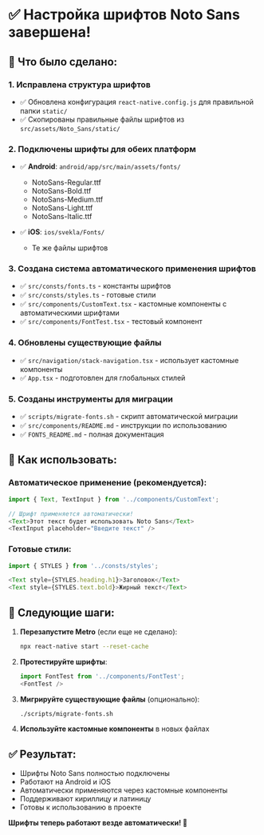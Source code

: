 # ✅ Настройка шрифтов Noto Sans завершена!

## 🎉 Что было сделано:

### 1. **Исправлена структура шрифтов**
- ✅ Обновлена конфигурация `react-native.config.js` для правильной папки `static/`
- ✅ Скопированы правильные файлы шрифтов из `src/assets/Noto_Sans/static/`

### 2. **Подключены шрифты для обеих платформ**
- ✅ **Android**: `android/app/src/main/assets/fonts/`
  - NotoSans-Regular.ttf
  - NotoSans-Bold.ttf
  - NotoSans-Medium.ttf
  - NotoSans-Light.ttf
  - NotoSans-Italic.ttf

- ✅ **iOS**: `ios/svekla/Fonts/`
  - Те же файлы шрифтов

### 3. **Создана система автоматического применения шрифтов**
- ✅ `src/consts/fonts.ts` - константы шрифтов
- ✅ `src/consts/styles.ts` - готовые стили
- ✅ `src/components/CustomText.tsx` - кастомные компоненты с автоматическими шрифтами
- ✅ `src/components/FontTest.tsx` - тестовый компонент

### 4. **Обновлены существующие файлы**
- ✅ `src/navigation/stack-navigation.tsx` - использует кастомные компоненты
- ✅ `App.tsx` - подготовлен для глобальных стилей

### 5. **Созданы инструменты для миграции**
- ✅ `scripts/migrate-fonts.sh` - скрипт автоматической миграции
- ✅ `src/components/README.md` - инструкции по использованию
- ✅ `FONTS_README.md` - полная документация

## 🚀 Как использовать:

### Автоматическое применение (рекомендуется):
```typescript
import { Text, TextInput } from '../components/CustomText';

// Шрифт применяется автоматически!
<Text>Этот текст будет использовать Noto Sans</Text>
<TextInput placeholder="Введите текст" />
```

### Готовые стили:
```typescript
import { STYLES } from '../consts/styles';

<Text style={STYLES.heading.h1}>Заголовок</Text>
<Text style={STYLES.text.bold}>Жирный текст</Text>
```

## 🔧 Следующие шаги:

1. **Перезапустите Metro** (если еще не сделано):
   ```bash
   npx react-native start --reset-cache
   ```

2. **Протестируйте шрифты**:
   ```typescript
   import FontTest from '../components/FontTest';
   <FontTest />
   ```

3. **Мигрируйте существующие файлы** (опционально):
   ```bash
   ./scripts/migrate-fonts.sh
   ```

4. **Используйте кастомные компоненты** в новых файлах

## ✅ Результат:

- Шрифты Noto Sans полностью подключены
- Работают на Android и iOS
- Автоматически применяются через кастомные компоненты
- Поддерживают кириллицу и латиницу
- Готовы к использованию в проекте

**Шрифты теперь работают везде автоматически! 🎯**
